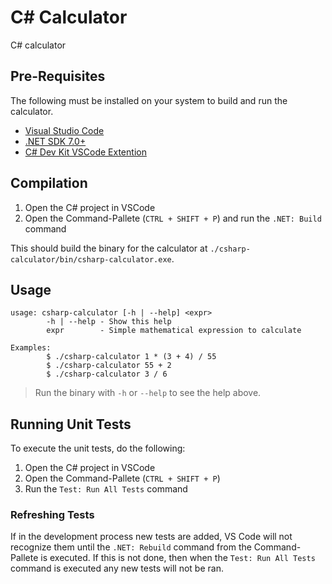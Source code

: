 # C# Calculator

C# calculator

## Pre-Requisites 

The following must be installed on your system to build and run the calculator.

* [Visual Studio Code](https://code.visualstudio.com/download)
* [.NET SDK 7.0+](https://dotnet.microsoft.com/en-us/download)
* [C# Dev Kit VSCode Extention](https://marketplace.visualstudio.com/items?itemName=ms-dotnettools.csdevkit)

## Compilation

1. Open the C# project in VSCode
2. Open the Command-Pallete (`CTRL + SHIFT + P`) and run the `.NET: Build` command

This should build the binary for the calculator at `./csharp-calculator/bin/csharp-calculator.exe`.

## Usage

```
usage: csharp-calculator [-h | --help] <expr>
        -h | --help - Show this help
        expr        - Simple mathematical expression to calculate

Examples:
        $ ./csharp-calculator 1 * (3 + 4) / 55
        $ ./csharp-calculator 55 + 2
        $ ./csharp-calculator 3 / 6
```
> Run the binary with `-h` or `--help` to see the help above.

## Running Unit Tests

To execute the unit tests, do the following:

1. Open the C# project in VSCode
2. Open the Command-Pallete (`CTRL + SHIFT + P`) 
3. Run the `Test: Run All Tests` command

### Refreshing Tests

If in the development process new tests are added, VS Code will not recognize them until 
the `.NET: Rebuild` command from the Command-Pallete is executed. If this is not done, 
then when the `Test: Run All Tests` command is executed any new tests will not be 
ran.